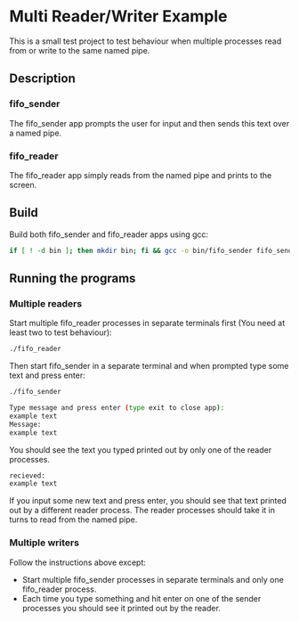 # Multi Reader/Writer Example

This is a small test project to test behaviour when multiple processes read from or write to the same named pipe.

## Description

### fifo_sender
The fifo_sender app prompts the user for input and then sends this text over a named pipe.

### fifo_reader
The fifo_reader app simply reads from the named pipe and prints to the screen.

## Build

Build both fifo_sender and fifo_reader apps using gcc:

```bash
if [ ! -d bin ]; then mkdir bin; fi && gcc -o bin/fifo_sender fifo_sender.c -pthread && gcc -o bin/fifo_reader fifo_reader.c -pthread
```

## Running the programs

### Multiple readers

Start multiple fifo_reader processes in separate terminals first (You need at least two to test behaviour):

```bash
./fifo_reader
```

Then start fifo_sender in a separate terminal and when prompted type some text and press enter:

```bash
./fifo_sender

Type message and press enter (type exit to close app):
example text
Message:
example text
```

You should see the text you typed printed out by only one of the reader processes.

```bash
recieved:
example text
```
If you input some new text and press enter, you should see that text printed out by a different reader process. The reader processes should take it in turns to read from the named pipe.

### Multiple writers

Follow the instructions above except:
* Start multiple fifo_sender processes in separate terminals and only one fifo_reader process.
* Each time you type something and hit enter on one of the sender processes you should see it printed out by the reader.